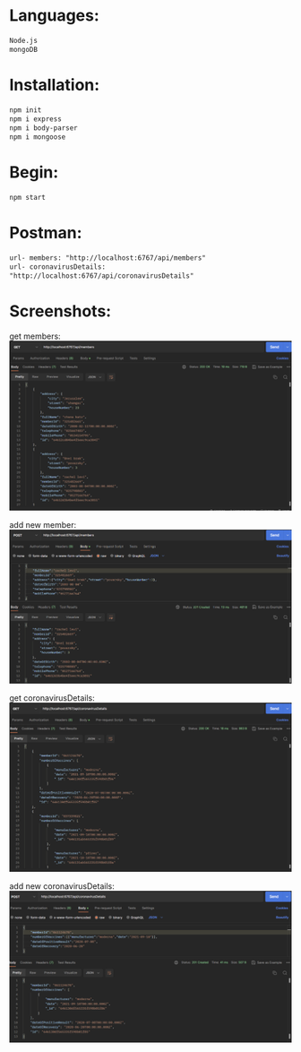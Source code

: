 # Languages:
    Node.js
    mongoDB

# Installation:
    npm init
    npm i express
    npm i body-parser
    npm i mongoose

# Begin:
    npm start

# Postman:
    url- members: "http://localhost:6767/api/members"
    url- coronavirusDetails: "http://localhost:6767/api/coronavirusDetails"
    
# Screenshots:

get members:
![](2023-05-15-00-27-37.png)

add new member:
![](2023-05-15-00-30-34.png)

get coronavirusDetails:
![](2023-05-15-00-32-59.png)

add new coronavirusDetails:
![](2023-05-15-00-33-46.png)



